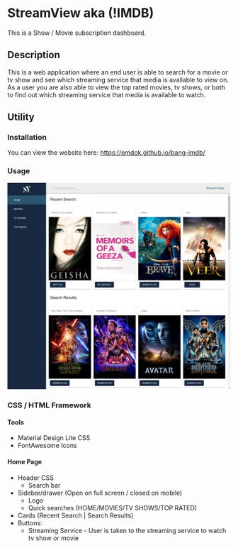 # StreamView aka (!IMDB)
This is a Show / Movie subscription dashboard.

## Description

This is a web application where an end user is able to search for a movie or tv show and see which streaming service that media is available to view on.  As a user you are also able to view the top rated movies, tv shows, or both to find out which streaming service that media is available to watch.

## Utility

### Installation
You can view the website here: https://emdok.github.io/bang-imdb/

### Usage

![screenshot](assets/images/screenshot.png)

### CSS / HTML Framework

#### Tools
 - Material Design Lite CSS
 - FontAwesome Icons
 

#### Home Page
 - Header CSS
    - Search bar
 - Sidebar/drawer (Open on full screen / closed on mobile)
    - Logo
    - Quick searches (HOME/MOVIES/TV SHOWS/TOP RATED)
 - Cards (Recent Search | Search Results)
 - Buttons:
    - Streaming Service - User is taken to the streaming service to watch tv show or movie
